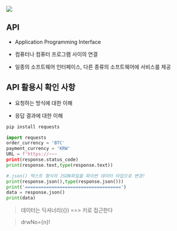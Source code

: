 ![](C:\Users\이주현\AppData\Roaming\marktext\images\2022-07-22-09-19-49-image.png)

## API

- Application Programming Interface

- 컴퓨터나 컴퓨터 프로그램 사이의 연결

- 일종의 소프트웨어 인터페이스, 다른 종류의 소프트웨어에 서비스를 제공

## API 활용시 확인 사항

- 요청하는 방식에 대한 이해

- 응답 결과에 대한 이해

```python
pip install requests

import requests
order_currency = 'BTC'
payment_currency = 'KRW'
URL = f'https://~~~
print(response.status_code)
print(response.text,type(response.text))

#.json() 텍스트 형식의 JSON파일을 파이썬 데이터 타입으로 변경!
print(response.json(),type(response.json()))
print('====================================')
data = response.json()
print(data)
```

> 데이터는 딕셔너리({}) ==> 키로 접근한다

> drwNo={n}!
